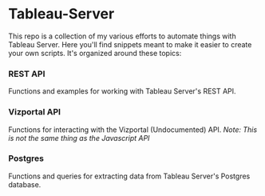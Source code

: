 # Tableau-Server

This repo is a collection of my various efforts to automate things with Tableau Server. Here you'll find snippets meant to make it easier to create your own scripts. It's organized around these topics:

### REST API

Functions and examples for working with Tableau Server's REST API.

### Vizportal API

Functions for interacting with the Vizportal (Undocumented) API. *Note: This is not the same thing as the Javascript API*

### Postgres

Functions and queries for extracting data from Tableau Server's Postgres database.
